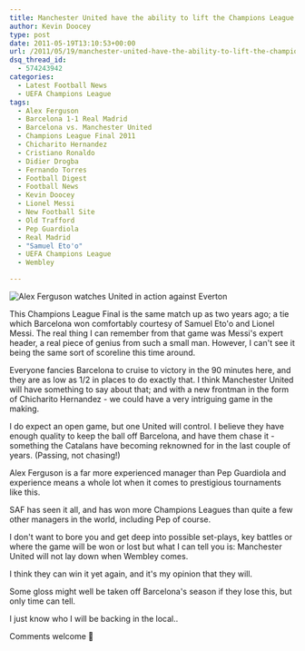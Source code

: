 ```yaml
---
title: Manchester United have the ability to lift the Champions League trophy yet again
author: Kevin Doocey
type: post
date: 2011-05-19T13:10:53+00:00
url: /2011/05/19/manchester-united-have-the-ability-to-lift-the-champions-league-tophy-yet-again/
dsq_thread_id:
  - 574243942
categories:
  - Latest Football News
  - UEFA Champions League
tags:
  - Alex Ferguson
  - Barcelona 1-1 Real Madrid
  - Barcelona vs. Manchester United
  - Champions League Final 2011
  - Chicharito Hernandez
  - Cristiano Ronaldo
  - Didier Drogba
  - Fernando Torres
  - Football Digest
  - Football News
  - Kevin Doocey
  - Lionel Messi
  - New Football Site
  - Old Trafford
  - Pep Guardiola
  - Real Madrid
  - "Samuel Eto'o"
  - UEFA Champions League
  - Wembley

---
```

![Alex Ferguson watches United in action against Everton](http://www.footballdigest.org/wp-content/uploads/2011/05/Alex-Ferguson.jpg)

This Champions League Final is the same match up as two years ago; a tie which Barcelona won comfortably courtesy of Samuel Eto'o and Lionel Messi. The real thing I can remember from that game was Messi's expert header, a real piece of genius from such a small man. However, I can't see it being the same sort of scoreline this time around.

Everyone fancies Barcelona to cruise to victory in the 90 minutes here, and they are as low as 1/2 in places to do exactly that. I think Manchester United will have something to say about that; and with a new frontman in the form of Chicharito Hernandez - we could have a very intriguing game in the making.

I do expect an open game, but one United will control. I believe they have enough quality to keep the ball off Barcelona, and have them chase it - something the Catalans have becoming reknowned for in the last couple of years. (Passing, not chasing!)

Alex Ferguson is a far more experienced manager than Pep Guardiola and experience means a whole lot when it comes to prestigious tournaments like this.

SAF has seen it all, and has won more Champions Leagues than quite a few other managers in the world, including Pep of course.

I don't want to bore you and get deep into possible set-plays, key battles or where the game will be won or lost but what I can tell you is: Manchester United will not lay down when Wembley comes.

I think they can win it yet again, and it's my opinion that they will.

Some gloss might well be taken off Barcelona's season if they lose this, but only time can tell.

I just know who I will be backing in the local..

Comments welcome 🙂
